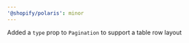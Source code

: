 ```yaml
---
'@shopify/polaris': minor
---
```


Added a `type` prop to `Pagination` to support a table row layout 
